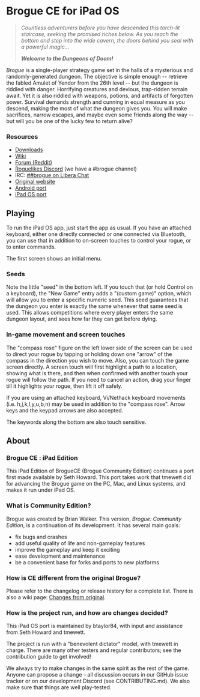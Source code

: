Brogue CE for iPad OS
=====================

> *Countless adventurers before you have descended this torch-lit staircase,
> seeking the promised riches below. As you reach the bottom and step into
> the wide cavern, the doors behind you seal with a powerful magic...*
>
> ***Welcome to the Dungeons of Doom!***

*Brogue* is a single-player strategy game set in the halls of a mysterious
and randomly-generated dungeon. The objective is simple enough -- retrieve the
fabled Amulet of Yendor from the 26th level -- but the dungeon is riddled with
danger. Horrifying creatures and devious, trap-ridden terrain await. Yet it is
also riddled with weapons, potions, and artifacts of forgotten power. Survival
demands strength and cunning in equal measure as you descend, making the most
of what the dungeon gives you. You will make sacrifices, narrow escapes,
and maybe even some friends along the way -- but will you be one of the
lucky few to return alive?

### Resources 

- [Downloads][releases]
- [Wiki](https://brogue.fandom.com/wiki/Brogue_Wiki)
- [Forum (Reddit)](https://www.reddit.com/r/brogueforum/)
- [Roguelikes Discord](https://discord.gg/9pmFGKx) (we have a #brogue channel)
- IRC: [##brogue on Libera Chat](https://kiwiirc.com/nextclient/irc.libera.chat/##brogue)
- [Original website](https://sites.google.com/site/broguegame/)
- [Android port](https://github.com/bilgincoskun/brogue-android-port/releases)
- [iPad OS port](https://github.com/btaylor84/ibroguece/releases)


Playing
-------

To run the iPad OS app, just start the app as usual. If you have an attached
keyboard, either one directly connected or one connected via Bluetooth, you can
use that in addition to on-screen touches to control your rogue, or to enter
commands.   

The first screen shows an initial menu.  

### Seeds

Note the little "seed" in the bottom left. If you touch that (or hold Control on
a keyboard), the "New Game" entry adds a "(custom game)" option, which will
allow you to enter a specific numeric seed. This seed guarantees that the
dungeon you enter is exactly the same whenever that same seed is used. This
allows competitions where every player enters the same dungeon layout, and sees
how far they can get before dying. 

### In-game movement and screen touches

The "compass rose" figure on the left lower side of the screen can be used to
direct your rogue by tapping or holding down one "arrow" of the compass in the
direction you wish to move. Also, you can touch the game screen directly. A
screen touch will first highlight a path to a location, showing what is there,
and then when confirmed with another touch your rogue will follow the path. If
you need to cancel an action, drag your finger till it highlights your rogue,
then lift it off safely.

If you are using an attached keyboard, Vi/Nethack keyboard movements (i.e.
h,j,k,l,y,u,b,n) may be used in addition to the "compass rose".  Arrow keys and
the keypad arrows are also accepted.

The keywords along the bottom are also touch sensitive.

About
-----

### Brogue CE : iPad Edition
This iPad Edition of BrogueCE (Brogue Community Edition) continues a port first
made available by Seth Howard. This port takes work that tmewett did for
advancing the Brogue game on the PC, Mac, and Linux systems, and makes it run
under iPad OS. 

### What is Community Edition?

Brogue was created by Brian Walker. This version, *Brogue: Community Edition*,
is a continuation of its development. It has several main goals:

- fix bugs and crashes
- add useful quality of life and non-gameplay features
- improve the gameplay and keep it exciting
- ease development and maintenance
- be a convenient base for forks and ports to new platforms

### How is CE different from the original Brogue?

Please refer to the changelog or release history for a complete list. There is
also a wiki page: [Changes from original][cfo].

[cfo]: https://github.com/tmewett/BrogueCE/wiki/Changes-from-original

### How is the project run, and how are changes decided?

This iPad OS port is maintained by btaylor84, with input and assistance from Seth Howard
and tmewett.

The project is run with a "benevolent dictator" model, with tmewett in
charge. There are many other testers and regular contributors; see the
contribution guide to get involved!

We always try to make changes in the same spirit as the rest of the game. Anyone
can propose a change - all discussion occurs in our GitHub issue tracker or on
our development Discord (see CONTRIBUTING.md). We also make sure that things are
well play-tested.


[releases]: https://github.com/tmewett/BrogueCE/releases
